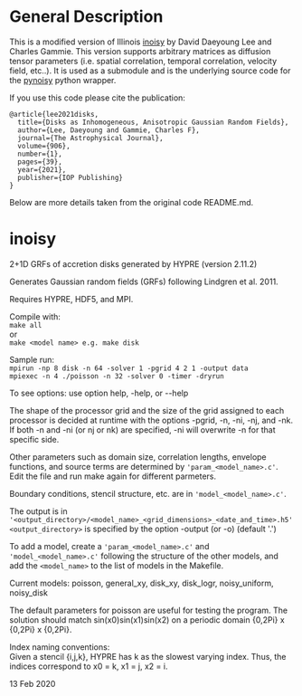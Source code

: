 # General Description
This is a modified version of Illinois [inoisy](https://github.com/AFD-Illinois/inoisy) by David Daeyoung Lee and Charles Gammie. 
This version supports arbitrary matrices as diffusion tensor parameters (i.e. spatial correlation, temporal correlation, velocity field, etc..).
It is used as a submodule and is the underlying source code for the [pynoisy](https://github.com/aviadlevis/pynoisy) python wrapper. 

If you use this code please cite the publication:
```
@article{lee2021disks,
  title={Disks as Inhomogeneous, Anisotropic Gaussian Random Fields},
  author={Lee, Daeyoung and Gammie, Charles F},
  journal={The Astrophysical Journal},
  volume={906},
  number={1},
  pages={39},
  year={2021},
  publisher={IOP Publishing}
}
```
Below are more details taken from the original code README.md.

# inoisy
2+1D GRFs of accretion disks generated by HYPRE (version 2.11.2)

Generates Gaussian random fields (GRFs) following Lindgren et al. 2011.

Requires HYPRE, HDF5, and MPI.

Compile with:   
```make all```  
or  
```make <model name> e.g. make disk```

Sample run:     
```mpirun -np 8 disk -n 64 -solver 1 -pgrid 4 2 1 -output data```  
```mpiexec -n 4 ./poisson -n 32 -solver 0 -timer -dryrun```

To see options: use option help, -help, or --help

The shape of the processor grid and the size of the grid assigned to each processor is decided at runtime with the options -pgrid, -n, -ni, -nj, and -nk. If both -n and -ni (or nj or nk) are specified, -ni will overwrite -n for that specific side.

Other parameters such as domain size, correlation lengths, envelope functions, and source terms are determined by ```'param_<model_name>.c'```. Edit the file and run make again for different parmeters.

Boundary conditions, stencil structure, etc. are in ```'model_<model_name>.c'```.

The output is in ```'<output_directory>/<model_name>_<grid_dimensions>_<date_and_time>.h5'```  
```<output_directory>``` is specified by the option -output (or -o) (default '.')

To add a model, create a ```'param_<model_name>.c'``` and ```'model_<model_name>.c'``` following the structure of the other models, and add the ```<model_name>``` to the list of models in the Makefile.

Current models: poisson, general_xy, disk_xy, disk_logr,
                noisy_uniform, noisy_disk

The default parameters for poisson are useful for testing the program. The solution should match sin(x0)sin(x1)sin(x2) on a periodic domain {0,2Pi} x {0,2Pi} x {0,2Pi}. 

Index naming conventions:  
Given a stencil {i,j,k}, HYPRE has k as the slowest varying index. Thus, the indices correspond to x0 = k, x1 = j, x2 = i. 

13 Feb 2020
